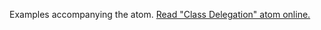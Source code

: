 

Examples accompanying the atom.
[Read "Class Delegation" atom online.](https://stepik.org/lesson/350619/step/1)
